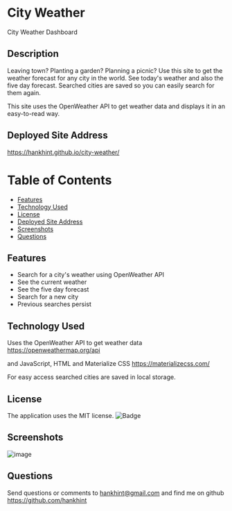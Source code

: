 # City Weather
City Weather Dashboard

## Description
Leaving town? Planting a garden? Planning a picnic? Use this site to get the weather forecast for any city in the world. See today's weather and also the five day forecast.  Searched cities are saved so you can easily search for them again.

This site uses the OpenWeather API to get weather data and displays it in an easy-to-read way.

## Deployed Site Address

https://hankhint.github.io/city-weather/

# Table of Contents 
* [Features](#features)
* [Technology Used](#technology-used)
* [License](#license)
* [Deployed Site Address](#deployed-site-address)
* [Screenshots](#screenshots)
* [Questions](#questions)

## Features

- Search for a city's weather using OpenWeather API
- See the current weather
- See the five day forecast
- Search for a new city
- Previous searches persist

## Technology Used

Uses the OpenWeather API to get weather data
https://openweathermap.org/api

and JavaScript, HTML and 
Materialize CSS
https://materializecss.com/

For easy access searched cities are saved in local storage.

## License

The application uses the MIT license.
![Badge](https://img.shields.io/badge/License-MIT-blue.svg)

## Screenshots

![image](https://user-images.githubusercontent.com/50533231/147605580-1854ac2b-600f-455a-b157-07db13e5caa3.png)

## Questions

Send questions or comments to hankhint@gmail.com and find me on github https://github.com/hankhint